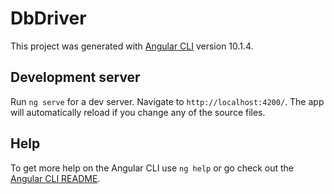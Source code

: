 # DbDriver
This project was generated with [Angular CLI](https://github.com/angular/angular-cli) version 10.1.4.

## Development server
Run `ng serve` for a dev server. Navigate to `http://localhost:4200/`. The app will automatically reload if you change any of the source files.

## Help
To get more help on the Angular CLI use `ng help` or go check out the [Angular CLI README](https://github.com/angular/angular-cli/blob/master/README.md).
